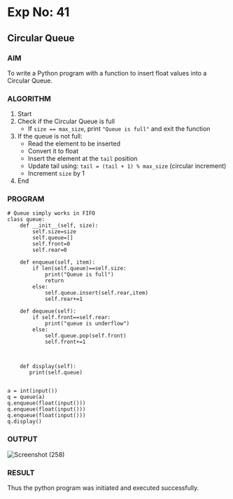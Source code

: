 # Exp No: 41  
## Circular Queue 

### AIM  
To write a Python program with a function to insert float values into a Circular Queue.

### ALGORITHM

1. Start  
2. Check if the Circular Queue is full  
   - If `size == max_size`, print `"Queue is full"` and exit the function  
3. If the queue is not full:  
   - Read the element to be inserted  
   - Convert it to float  
   - Insert the element at the `tail` position  
   - Update tail using: `tail = (tail + 1) % max_size` (circular increment)  
   - Increment `size` by 1  
4. End

### PROGRAM

```
# Queue simply works in FIFO
class queue:
    def __init__(self, size):
        self.size=size
        self.queue=[]
        self.front=0
        self.rear=0

    def enqueue(self, item):
        if len(self.queue)==self.size:
            print("Queue is full")
            return
        else:
            self.queue.insert(self.rear,item)
            self.rear+=1
            
    def dequeue(self):
        if self.front==self.rear:
            print("queue is underflow")
        else:
            self.queue.pop(self.front)
            self.front+=1
        
   

    def display(self):
       print(self.queue)
       

a = int(input())
q = queue(a)
q.enqueue(float(input()))
q.enqueue(float(input()))
q.enqueue(float(input()))
q.display()
```

### OUTPUT
![Screenshot (258)](https://github.com/user-attachments/assets/88510507-a805-4c58-a858-36faead136b6)

### RESULT
Thus the python program was initiated and executed successfully.
